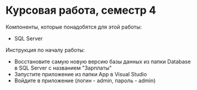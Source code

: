 # Курсовая работа, семестр 4
Компоненты, которые понадобятся для этой работы:
- SQL Server

Инструкция по началу работы:
- Восстановите самую новую версию базы данных из папки Database в SQL Server с названием "Зарплаты"
- Запустите приложение из папки App в Visual Studio
- Войдите в приложение (логин - admin, пароль - admin)
